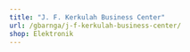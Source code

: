 ```yaml
---
title: "J. F. Kerkulah Business Center"
url: /gbarnga/j-f-kerkulah-business-center/
shop: Elektronik
---
```

